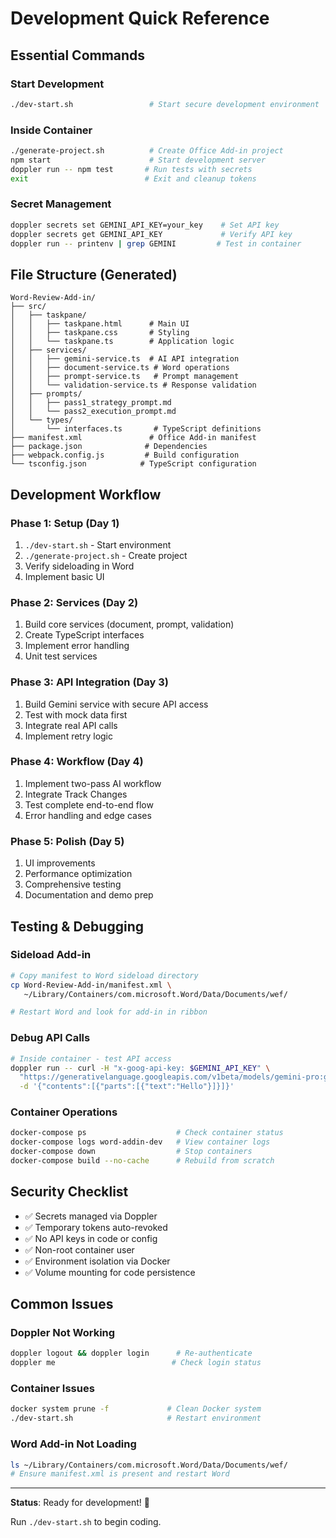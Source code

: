 # Development Quick Reference

## Essential Commands

### Start Development
```bash
./dev-start.sh                 # Start secure development environment
```

### Inside Container
```bash
./generate-project.sh          # Create Office Add-in project
npm start                      # Start development server
doppler run -- npm test       # Run tests with secrets
exit                          # Exit and cleanup tokens
```

### Secret Management
```bash
doppler secrets set GEMINI_API_KEY=your_key    # Set API key
doppler secrets get GEMINI_API_KEY             # Verify API key
doppler run -- printenv | grep GEMINI         # Test in container
```

## File Structure (Generated)
```
Word-Review-Add-in/
├── src/
│   ├── taskpane/
│   │   ├── taskpane.html      # Main UI
│   │   ├── taskpane.css       # Styling
│   │   └── taskpane.ts        # Application logic
│   ├── services/
│   │   ├── gemini-service.ts  # AI API integration
│   │   ├── document-service.ts # Word operations
│   │   ├── prompt-service.ts   # Prompt management
│   │   └── validation-service.ts # Response validation
│   ├── prompts/
│   │   ├── pass1_strategy_prompt.md
│   │   └── pass2_execution_prompt.md
│   └── types/
│       └── interfaces.ts       # TypeScript definitions
├── manifest.xml               # Office Add-in manifest
├── package.json              # Dependencies
├── webpack.config.js         # Build configuration
└── tsconfig.json            # TypeScript configuration
```

## Development Workflow

### Phase 1: Setup (Day 1)
1. `./dev-start.sh` - Start environment
2. `./generate-project.sh` - Create project
3. Verify sideloading in Word
4. Implement basic UI

### Phase 2: Services (Day 2)  
1. Build core services (document, prompt, validation)
2. Create TypeScript interfaces
3. Implement error handling
4. Unit test services

### Phase 3: API Integration (Day 3)
1. Build Gemini service with secure API access
2. Test with mock data first
3. Integrate real API calls
4. Implement retry logic

### Phase 4: Workflow (Day 4)
1. Implement two-pass AI workflow
2. Integrate Track Changes
3. Test complete end-to-end flow
4. Error handling and edge cases

### Phase 5: Polish (Day 5)
1. UI improvements
2. Performance optimization
3. Comprehensive testing
4. Documentation and demo prep

## Testing & Debugging

### Sideload Add-in
```bash
# Copy manifest to Word sideload directory
cp Word-Review-Add-in/manifest.xml \
   ~/Library/Containers/com.microsoft.Word/Data/Documents/wef/

# Restart Word and look for add-in in ribbon
```

### Debug API Calls
```bash
# Inside container - test API access
doppler run -- curl -H "x-goog-api-key: $GEMINI_API_KEY" \
  "https://generativelanguage.googleapis.com/v1beta/models/gemini-pro:generateContent" \
  -d '{"contents":[{"parts":[{"text":"Hello"}]}]}'
```

### Container Operations
```bash
docker-compose ps                    # Check container status
docker-compose logs word-addin-dev   # View container logs
docker-compose down                  # Stop containers
docker-compose build --no-cache      # Rebuild from scratch
```

## Security Checklist

- ✅ Secrets managed via Doppler
- ✅ Temporary tokens auto-revoked
- ✅ No API keys in code or config
- ✅ Non-root container user
- ✅ Environment isolation via Docker
- ✅ Volume mounting for code persistence

## Common Issues

### Doppler Not Working
```bash
doppler logout && doppler login      # Re-authenticate
doppler me                          # Check login status
```

### Container Issues  
```bash
docker system prune -f             # Clean Docker system
./dev-start.sh                     # Restart environment
```

### Word Add-in Not Loading
```bash
ls ~/Library/Containers/com.microsoft.Word/Data/Documents/wef/
# Ensure manifest.xml is present and restart Word
```

---

**Status**: Ready for development! 🚀

Run `./dev-start.sh` to begin coding.
